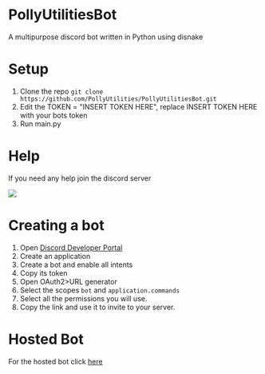 # PollyUtilitiesBot
A multipurpose discord bot written in Python using disnake

# Setup
1. Clone the repo ``git clone https://github.com/PollyUtilities/PollyUtilitiesBot.git``
2. Edit the TOKEN = "INSERT TOKEN HERE", replace INSERT TOKEN HERE with your bots token
3. Run main.py

# Help
If you need any help join the discord server

[<img src = "https://discordapp.com/api/guilds/1057645709454749727/widget.png?style=banner2">](https://discord.gg/pSdQQEuCEV)

# Creating a bot
1. Open [Discord Developer Portal](https://discord.com/developers/applications)
2. Create an application
3. Create a bot and enable all intents
4. Copy its token
5. Open OAuth2>URL generator
6. Select the scopes `bot` and `application.commands`
7. Select all the permissions you will use.
8. Copy the link and use it to invite to your server.

# Hosted Bot
For the hosted bot click [here](https://discord.com/api/oauth2/authorize?client_id=1075352840270262322&permissions=8&scope=bot%20applications.commands)
